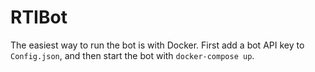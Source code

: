 # RTIBot

The easiest way to run the bot is with Docker. First add a bot API key to `Config.json`, and then start the bot with `docker-compose up`.
